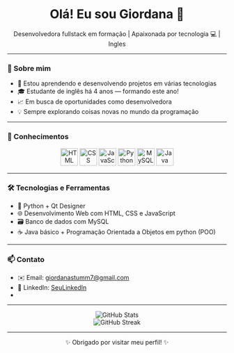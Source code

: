 <h1 align="center">Olá! Eu sou Giordana 👋</h1>

<p align="center">
  Desenvolvedora fullstack em formação | Apaixonada por tecnologia 💻 | Ingles
</p>

---

### 🚀 Sobre mim

- 🔧 Estou aprendendo e desenvolvendo projetos em várias tecnologias
- 🎓 Estudante de inglês há 4 anos — formando este ano!
- 📈 Em busca de oportunidades como desenvolvedora
- 💡 Sempre explorando coisas novas no mundo da programação

---

### 🧠 Conhecimentos

<p align="center">
  <img src="https://cdn.jsdelivr.net/gh/devicons/devicon/icons/html5/html5-original.svg" height="40" alt="HTML" />
  <img src="https://cdn.jsdelivr.net/gh/devicons/devicon/icons/css3/css3-original.svg" height="40" alt="CSS" />
  <img src="https://cdn.jsdelivr.net/gh/devicons/devicon/icons/javascript/javascript-original.svg" height="40" alt="JavaScript" />
  <img src="https://cdn.jsdelivr.net/gh/devicons/devicon/icons/python/python-original.svg" height="40" alt="Python" />
  <img src="https://cdn.jsdelivr.net/gh/devicons/devicon/icons/mysql/mysql-original.svg" height="40" alt="MySQL" />
  <img src="https://cdn.jsdelivr.net/gh/devicons/devicon/icons/java/java-original.svg" height="40" alt="Java" />
</p>

---

### 🛠️ Tecnologias e Ferramentas

- 🧩 Python + Qt Designer
- 🌐 Desenvolvimento Web com HTML, CSS e JavaScript
- 🗃️ Banco de dados com MySQL
- ☕ Java básico + Programação Orientada a Objetos em python (POO)

---

### 📫 Contato

- ✉️ Email: giordanastumm7@gmail.com 
- 💼 LinkedIn: [SeuLinkedIn](www.linkedin.com/in/giordana-stumm-13786133a)  
-  

---

<p align="center">
  <img src="https://github-readme-stats.vercel.app/api?username=seu-usuario&show_icons=true&theme=radical" alt="GitHub Stats" />
  <br>
  <img src="https://github-readme-streak-stats.herokuapp.com/?user=seu-usuario&theme=radical" alt="GitHub Streak" />
</p>

---

<p align="center">✨ Obrigado por visitar meu perfil! ✨</p>
